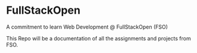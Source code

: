 # FullStackOpen
A commitment to learn Web Development @ FullStackOpen (FSO)

This Repo will be a documentation of all the assignments and projects from FSO.
